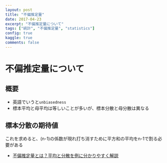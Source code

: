 ```yaml
---
layout: post
title: "不偏推定量"
date: 2017-04-23
excerpt: "不偏推定量について"
tags: ["統計", "不偏推定量", "statistics"]
config: true
kaggle: true
comments: false
---
```


# 不偏推定量について

## 概要
 - 英語でいうと`unbiasedness`
 - 標本平均と母平均は等しいことが多いが、標本分散と母分散は異なる

## 標本分散の期待値

これを求めると、(n-1)の係数が現れ打ち消すために平方和の平均をn-1で割る必要がある  
 - [不偏推定量とは？平均と分散を例に分かりやすく解説](https://ai-trend.jp/basic-study/estimator/unbiasedness/)
